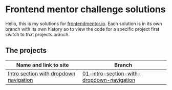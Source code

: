 # Frontend mentor challenge solutions

 Hello, this is my solutions for [frontendmentor.io](https://www.frontendmentor.io/home). Each solution is in its own branch with its own history so to view the code for a specific project first switch to that projects branch.  

## The projects

| Name and link to site | Branch |
| --------------------- | ------ |
| [Intro section with dropdown navigation]() | [01-intro-section-with-dropdown-navigation](../../tree/01-intro-section-with-dropdown-navigation) |
